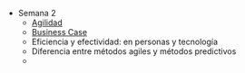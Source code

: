 - Semana 2
	- [Agilidad](Agilidad.md)
	- [Business Case](Business%20Case.md)
	- Eficiencia y efectividad: en personas y tecnología
	- Diferencia entre métodos agiles y métodos predictivos
	- 